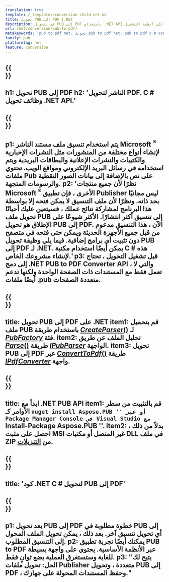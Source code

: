 ```yaml
---
translation: true
template: /_templates/conversion-child-net.md
title: تحويل PUB إلى PDF |.NET
description: قم بتحويل PUB إلى PDF باستخدام .NET API على أنظمة التشغيل Windows و Linux و Mac OS X. وظيفة تحويل الناشر التي يسهل دمجها في الحل الخاص بك.
url: /net/conversion/pub-to-pdf/
metakeywords: 'pub to pdf net، تحويل pub to pdf net، pub to pdf c # converter، تحويل pub إلى pdf c #، pub to pdf c #'
family: pub
platformtag: net
feature: conversion
---
```


{{<section banner>}}
---
h1: تحويل PUB إلى PDF
h2: 'الناشر لتحويل PDF. С # وظائف تحويل .NET API.'
---

{{<section overview>}}
---
p1: يتم استخدام تنسيق ملف مستند الناشر Microsoft <sup> ® </sup> لإنشاء أنواع مختلفة من المنشورات مثل النشرات الإخبارية والكتيبات والنشرات الإعلانية والبطاقات البريدية ويتم استخدامه في رسائل البريد الإلكتروني ومواقع الويب. تحتوي ملفات Pub على نص بالإضافة إلى بيانات الصور النقطية والرسومات المتجهة.
p2: 'نظرًا لأن جميع منتجات Microsoft <sup> ® </sup> الأخرى ، فإن تطبيق Publisher ليس مجانيًا بحد ذاته. ونظرًا لأن ملف التنسيق لا يمكن فتحه إلا بواسطة هذا البرنامج لمشاركة نتائج عملك ، فسيتعين عليك أحيانًا تحويل ملف PUB إلى تنسيق أكثر انتشارًا. الأكثر شيوعًا على الإطلاق هو تحويل PUB إلى PDF. الآن ، هذا التنسيق مدعوم من قبل جميع الأجهزة الحديثة ويمكن حتى فتحه في متصفح دون تثبيت أي برامج إضافية. فيما يلي وظيفة تحويل PUB إلى PDF لـ .NET. يمكن أيضًا استخدام مكتبة C # هذه لإنشاء مشروعك الخاص.'
p3: قبل تشغيل التحويل ، تحتاج إلى دمج .NET PUB to PDF Converter API ، والتي لا تعمل فقط مع المستندات ذات الصفحة الواحدة ولكنها تدعم أيضًا ملفات .pub متعددة الصفحات.
---

{{<section feature1>}}
---
title: تحويل PUB إلى PDF على .NET
item1: قم بتحميل ملف PUB باستخدام طريقة [*CreateParser*()](https://reference.aspose.com/pub/net/aspose.pub/pubfactory/createparser/) لـ [*PubFactory*](https://reference.aspose.com/pub/net/aspose.pub/pubfactory/) فئة.
item2: تحليل الملف عن طريق [*Parse*()](https://reference.aspose.com/pub/net/aspose.pub/ipubparser/parse/) طريقة [*IPubParser*](https://reference.aspose.com/pub/net/aspose.pub/ipubparser/) الواجهة.
item3: تحويل PUB إلى PDF عبر [*ConvertToPdf*()](https://reference.aspose.com/pub/net/aspose.pub/ipdfconverter/converttopdf/) طريقة [*IPdfConverter*](https://reference.aspose.com/pub/net/aspose.pub/ipdfconverter/) واجهة.
---

{{<section feature2>}}
---
title: ابدأ مع .NET PUB API
item1: قم بالتثبيت من سطر الأوامر كـ `` nuget install Aspose.PUB '' أو عبر Package Manager Console في Visual Studio مع `` Install-Package Aspose.PUB ''.
item2: بدلاً من ذلك ، احصل على مثبت MSI غير المتصل أو مكتبات DLL في ملف ZIP من [التنزيلات](https://releases.aspose.com/pub/net/).
---

{{<section codeexample>}}
---
title: 'كود .NET C # لتحويل PUB إلى PDF'
---

{{<section summary>}}
---
p1: يعد تحويل PUB إلى PDF خطوة مطلوبة في PUB إلى أي تحويل تنسيق آخر. بعد ذلك ، يمكن تحويل الملف المحول إلى التنسيق المطلوب.
p2: يمكنك أيضًا تجربة تطبيق PUB to PDF عبر الأنظمة الأساسية. يحتوي على واجهة بسيطة للغاية وستستغرق العملية بضع ثوانٍ فقط.
p3: "يتيح لك الحل: تحويل ملفات Publisher متعددة ، وتحويل PUB إلى PDF ، وحفظ المستندات المحولة على جهازك."
---
